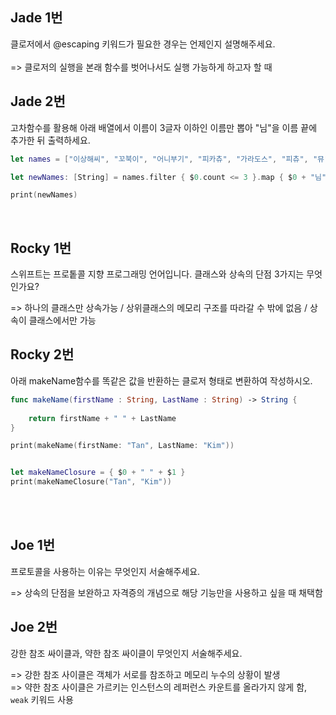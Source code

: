 Jade 1번
---
클로저에서 @escaping 키워드가 필요한 경우는 언제인지 설명해주세요.
<br><br>
=> 클로저의 실행을 본래 함수를 벗어나서도 실행 가능하게 하고자 할 때
<br>

Jade 2번
---
고차함수를 활용해 아래 배열에서 이름이 3글자 이하인 이름만 뽑아 "님"을 이름 끝에 추가한 뒤 출력하세요.<br>

```swift
let names = ["이상해씨", "꼬북이", "어니부기", "피카츄", "가라도스", "피츄", "뮤"]

let newNames: [String] = names.filter { $0.count <= 3 }.map { $0 + "님" }

print(newNames)
```
<br>

Rocky 1번
---
스위프트는 프로톹콜 지향 프로그래밍 언어입니다. 클래스와 상속의 단점 3가지는 무엇인가요?<br>

=> 하나의 클래스만 상속가능 / 상위클래스의 메모리 구조를 따라갈 수 밖에 없음 / 상속이 클래스에서만 가능<br>

Rocky 2번
---
아래 makeName함수를 똑같은 값을 반환하는 클로저 형태로 변환하여 작성하시오.<br>

```swift
func makeName(firstName : String, LastName : String) -> String {
    
    return firstName + " " + LastName
}

print(makeName(firstName: "Tan", LastName: "Kim"))


let makeNameClosure = { $0 + " " + $1 }
print(makeNameClosure("Tan", "Kim"))
```

<br><br>

Joe 1번
---
프로토콜을 사용하는 이유는 무엇인지 서술해주세요.<br>

=> 상속의 단점을 보완하고 자격증의 개념으로 해당 기능만을 사용하고 싶을 때 채택함<br>

Joe 2번
---
강한 참조 싸이클과, 약한 참조 싸이클이 무엇인지 서술해주세요.<br>

=> 강한 참조 사이클은 객체가 서로를 참조하고 메모리 누수의 상황이 발생<br>=> 약한 참조 사이클은 가르키는 인스턴스의 레퍼런스 카운트를 올라가지 않게 함, `weak` 키워드 사용<br>

